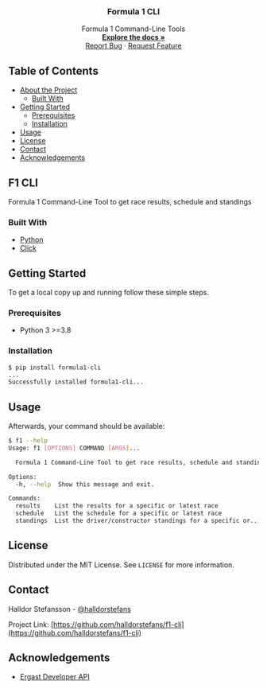 <!-- PROJECT OVERVIEW -->
<br />
<p align="center">

  <h3 align="center">Formula 1 CLI</h3>

  <p align="center">
    Formula 1 Command-Line Tools
    <br />
    <a href="https://github.com/halldorstefans/f1-cli"><strong>Explore the docs »</strong></a>
    <br />
    <a href="https://github.com/halldorstefans/f1-cli/issues">Report Bug</a>
    ·
    <a href="https://github.com/halldorstefans/f1-cli/issues">Request Feature</a>
  </p>
</p>

<!-- TABLE OF CONTENTS -->
## Table of Contents

* [About the Project](#project-name)
  * [Built With](#built-with)
* [Getting Started](#getting-started)
  * [Prerequisites](#prerequisites)
  * [Installation](#installation)
* [Usage](#usage)
* [License](#license)
* [Contact](#contact)
* [Acknowledgements](#acknowledgements)

<!-- ABOUT THE PROJECT -->
## F1 CLI

Formula 1 Command-Line Tool to get race results, schedule and standings

### Built With

* [Python](https://www.python.org/)
* [Click](https://palletsprojects.com/p/click/)

<!-- GETTING STARTED -->
## Getting Started

To get a local copy up and running follow these simple steps.

### Prerequisites

* Python 3 >=3.8

### Installation

```sh
$ pip install formula1-cli
...
Successfully installed formula1-cli...
```

<!-- USAGE EXAMPLES -->
## Usage

Afterwards, your command should be available:

```sh
$ f1 --help
Usage: f1 [OPTIONS] COMMAND [ARGS]...

  Formula 1 Command-Line Tool to get race results, schedule and standings

Options:
  -h, --help  Show this message and exit.

Commands:
  results    List the results for a specific or latest race
  schedule   List the schedule for a specific or latest race
  standings  List the driver/constructor standings for a specific or...
```

<!-- LICENSE -->
## License

Distributed under the MIT License. See `LICENSE` for more information.

<!-- CONTACT -->
## Contact

Halldor Stefansson - [@halldorstefans](https://twitter.com/halldorstefans)

Project Link: [https://github.com/halldorstefans/f1-cli](https://github.com/halldorstefans/f1-cli)

<!-- ACKNOWLEDGEMENTS -->
## Acknowledgements

* [Ergast Developer API](http://ergast.com/mrd/)
